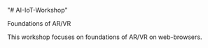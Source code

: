 "# AI-IoT-Workshop" 

Foundations of AR/VR

This workshop focuses on foundations of AR/VR on web-browsers.